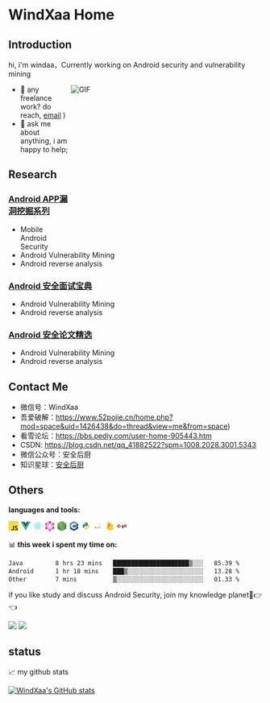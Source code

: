 # WindXaa Home 


## Introduction

hi, i'm windaa，Currently working on Android security and vulnerability mining


  <img align="right" alt="GIF" src="https://github.com/abhisheknaiidu/abhisheknaiidu/blob/master/code.gif?raw=true" width="380" height="320" />
  
- 💼 any freelance work? do reach, [email](guoxubb@gmail.com) )
- 💬 ask me about anything, i am happy to help;

## Research
### [Android APP漏洞挖掘系列](https://github.com/guoxuaa/Android-Vulnerability-Mining)
- Mobile Android Security
- Android Vulnerability Mining
- Android reverse analysis

### [Android 安全面试宝典](https://github.com/WindXaa/Android-Reverse-interview)
- Android Vulnerability Mining
- Android reverse analysis

### [Android 安全论文精选](https://github.com/WindXaa/Android-security-paper)
- Android Vulnerability Mining
- Android reverse analysis

## Contact Me
- 微信号：WindXaa
- 吾爱破解：https://www.52pojie.cn/home.php?mod=space&uid=1426438&do=thread&view=me&from=space)
- 看雪论坛：https://bbs.pediy.com/user-home-905443.htm
- CSDN: https://blog.csdn.net/qq_41882522?spm=1008.2028.3001.5343
- 微信公众号：安全后厨
- 知识星球：[安全后厨](https://wx.zsxq.com/dweb2/index/group/51122855512824)

## Others

**languages and tools:**  

<code><img height="20" src="https://raw.githubusercontent.com/github/explore/80688e429a7d4ef2fca1e82350fe8e3517d3494d/topics/javascript/javascript.png"></code>
<code><img height="20" src="https://raw.githubusercontent.com/github/explore/80688e429a7d4ef2fca1e82350fe8e3517d3494d/topics/vue/vue.png"></code>
<code><img height="20" src="https://raw.githubusercontent.com/github/explore/80688e429a7d4ef2fca1e82350fe8e3517d3494d/topics/react/react.png"></code>
<code><img height="20" src="https://raw.githubusercontent.com/github/explore/5c058a388828bb5fde0bcafd4bc867b5bb3f26f3/topics/graphql/graphql.png"></code>
<code><img height="20" src="https://raw.githubusercontent.com/github/explore/80688e429a7d4ef2fca1e82350fe8e3517d3494d/topics/nodejs/nodejs.png"></code>
<code><img height="20" src="https://raw.githubusercontent.com/github/explore/80688e429a7d4ef2fca1e82350fe8e3517d3494d/topics/cpp/cpp.png"></code>
<code><img height="20" src="https://raw.githubusercontent.com/github/explore/80688e429a7d4ef2fca1e82350fe8e3517d3494d/topics/python/python.png"></code>
<code><img height="20" src="https://raw.githubusercontent.com/github/explore/80688e429a7d4ef2fca1e82350fe8e3517d3494d/topics/mysql/mysql.png"></code>
<code><img height="20" src="https://raw.githubusercontent.com/github/explore/80688e429a7d4ef2fca1e82350fe8e3517d3494d/topics/firebase/firebase.png"></code>
<code><img height="20" src="https://raw.githubusercontent.com/github/explore/80688e429a7d4ef2fca1e82350fe8e3517d3494d/topics/git/git.png"></code>

📊 **this week i spent my time on:**
<!--START_SECTION:waka-->

```text
Java         8 hrs 23 mins   █████████████████████▒░░░   85.39 %
Android      1 hr 18 mins    ███▒░░░░░░░░░░░░░░░░░░░░░   13.28 %
Other        7 mins          ▒░░░░░░░░░░░░░░░░░░░░░░░░   01.33 %
```

<!--END_SECTION:waka-->

if you like study and discuss Android Security, join my knowledge planet🥺👉👈

<img  src="https://images.weserv.nl/?url=https://article.biliimg.com/bfs/article/98a3b3b41f43053e7bed3a2240bfb4bad89830e9.png">
<img  src="https://images.weserv.nl/?url=https://article.biliimg.com/bfs/article/90964e1418c0c0b59a3707da21120f1cafd6fdee.jpg">

## status

📈 my github stats

[![WindXaa's GitHub stats](https://github-readme-stats.vercel.app/api?username=WindXaa)](https://github.com/anuraghazra/github-readme-stats)




